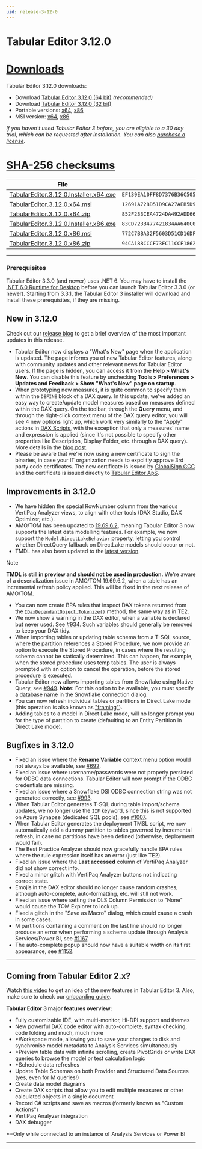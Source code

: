 ```yaml
---
uid: release-3-12-0
---
```

# Tabular Editor 3.12.0

# [**Downloads**](#tab/downloads)

Tabular Editor 3.12.0 downloads:

- Download [Tabular Editor 3.12.0 (64 bit)](https://cdn.tabulareditor.com/files/TabularEditor.3.12.0.Installer.x64.exe) *(recommended)*
- Download [Tabular Editor 3.12.0 (32 bit)](https://cdn.tabulareditor.com/files/TabularEditor.3.12.0.Installer.x86.exe)
- Portable versions: [x64](https://cdn.tabulareditor.com/files/TabularEditor.3.12.0.x64.zip), [x86](https://cdn.tabulareditor.com/files/TabularEditor.3.12.0.x86.zip)
- MSI version: [x64](https://cdn.tabulareditor.com/files/TabularEditor.3.12.0.x64.msi), [x86](https://cdn.tabulareditor.com/files/TabularEditor.3.12.0.x86.msi)

*If you haven't used Tabular Editor 3 before, you are eligible to a 30 day trial, which can be requested after installation. You can also [purchase a license](https://tabulareditor.com/licensing).*

# [**SHA-256 checksums**](#tab/checksums)

| File | SHA-256 |
| -- | -- |
| [TabularEditor.3.12.0.Installer.x64.exe](https://cdn.tabulareditor.com/files/TabularEditor.3.12.0.Installer.x64.exe)    | `EF139EA10FF8D7376B36C505778F4030BF5FE5D4B4976DA6EBA4E594C857CAA4` |
| [TabularEditor.3.12.0.x64.msi](https://cdn.tabulareditor.com/files/TabularEditor.3.12.0.x64.msi)                        | `12691A728D51D9CA27AEB5D99B8C8C5BC820633AFD1521DDE5AA7CFC7B5C1798` |
| [TabularEditor.3.12.0.x64.zip](https://cdn.tabulareditor.com/files/TabularEditor.3.12.0.x64.zip)                        | `852F233CEA4724DA492ADD66FB5D1DF5BB6722D08BC04AC35AB37B71255C520F` |
| [TabularEditor.3.12.0.Installer.x86.exe](https://cdn.tabulareditor.com/files/TabularEditor.3.12.0.Installer.x86.exe)    | `83CD723B477421834AA640C01887AFC530366E321263E8929D3D12FB77713BB8` |
| [TabularEditor.3.12.0.x86.msi](https://cdn.tabulareditor.com/files/TabularEditor.3.12.0.x86.msi)                        | `772C7BBA32F5603D51CD16DFB71E0D9CF56D33F34C3FB2E6B99FFDAB018A8CD5` |
| [TabularEditor.3.12.0.x86.zip](https://cdn.tabulareditor.com/files/TabularEditor.3.12.0.x86.zip)                        | `94CA188CCCF73FC11CCF1862BE68C69475EE7EDAB9C4C03F5DEA25693BF4AE7D` |

***

### Prerequisites

Tabular Editor 3.3.0 (and newer) uses .NET 6. You may have to install the [.NET 6.0 Runtime for Desktop](https://dotnet.microsoft.com/en-us/download/dotnet/6.0/runtime) before you can launch Tabular Editor 3.3.0 (or newer). Starting from 3.3.1, the Tabular Editor 3 installer will download and install these prerequisites, if they are missing.

## New in 3.12.0

Check out our [release blog](https://blog.tabulareditor.com/) to get a brief overview of the most important updates in this release.

- Tabular Editor now displays a "What's New" page when the application is updated. The page informs you of new Tabular Editor features, along with community updates and other relevant news for Tabular Editor users. If the page is hidden, you can access it from the **Help > What's New**. You can disable this feature by unchecking **Tools > Preferences > Updates and Feedback > Show "What's New" page on startup**.
- When prototyping new measures, it is quite common to specify them within the `DEFINE` block of a DAX query. In this update, we've added an easy way to create/update model measures based on measures defined within the DAX query. On the toolbar, through the **Query** menu, and through the right-click context menu of the DAX query editor, you will see 4 new options light up, which work very similarly to the "Apply" actions in [DAX Scripts](https://docs.tabulareditor.com/te3/features/dax-scripts.html#shortcuts), with the exception that only a measures' name and expression is applied (since it's not possible to specify other properties like Description, Display Folder, etc. through a DAX query). More details in the [blog post](https://blog.tabulareditor.com).
- Please be aware that we're now using a new certificate to sign the binaries, in case your IT organization needs to expclitly approve 3rd party code certificates. The new certificate is issued by [GlobalSign GCC](https://www.globalsign.com/en) and the certificate is issued directly to [Tabular Editor ApS](https://tabulareditor.com/contact).

## Improvements in 3.12.0

- We have hidden the special RowNumber column from the various VertiPaq Analyzer views, to align with other tools (DAX Studio, DAX Optimizer, etc.).
- AMO/TOM has been updated to [19.69.6.2](https://www.nuget.org/packages/Microsoft.AnalysisServices.NetCore.retail.amd64), meaning Tabular Editor 3 now supports the latest data modelling features. For example, we now support the `Model.DirectLakeBehavior` property, letting you control whether DirectQuery fallback on DirectLake models should occur or not.
- TMDL has also been updated to the [latest version](https://www.nuget.org/packages/Microsoft.AnalysisServices.Tabular.Tmdl.NetCore.retail.amd64/19.69.6.2-TmdlPreview).

> [!NOTE]
> **TMDL is still in preview and should not be used in production.** We're aware of a deserialization issue in AMO/TOM 19.69.6.2, when a table has an incremental refresh policy applied. This will be fixed in the next release of AMO/TOM.

- You can now create BPA rules that inspect DAX tokens returned from the [`IDaxDependantObject.Tokenize()`](https://docs.tabulareditor.com/api/TabularEditor.TOMWrapper.Utils.DaxDependencyHelper.html#TabularEditor_TOMWrapper_Utils_DaxDependencyHelper_Tokenize_TabularEditor_TOMWrapper_IDaxDependantObject_) method, the same way as in TE2.
- We now show a warning in the DAX editor, when a variable is declared but never used. See [#934](https://github.com/TabularEditor/TabularEditor3/issues/934). Such variables should generally be removed to keep your DAX tidy.
- When importing tables or updating table schema from a T-SQL source, where the partition references a Stored Procedure, we now provide an option to execute the Stored Procedure, in cases where the resulting schema cannot be statically determined. This can happen, for example, when the stored procedure uses temp tables. The user is always prompted with an option to cancel the operation, before the stored procedure is executed.
- Tabular Editor now allows importing tables from Snowflake using Native Query, see [#949](https://github.com/TabularEditor/TabularEditor3/issues/949). **Note:** For this option to be available, you must specify a database name in the Snowflake connection dialog.
- You can now refresh individual tables or partitions in Direct Lake mode (this operation is also known as ["framing"](https://github.com/TabularEditor/TabularEditor3/issues/999)).
- Adding tables to a model in Direct Lake mode, will no longer prompt you for the type of partition to create (defaulting to an Entity Partition in Direct Lake mode).

## Bugfixes in 3.12.0

- Fixed an issue where the **Rename Variable** context menu option would not always be available, see [#692](https://github.com/TabularEditor/TabularEditor3/issues/692).
- Fixed an issue where username/passwords were not properly persisted for ODBC data connections. Tabular Editor will now prompt if the ODBC credentials are missing.
- Fixed an issue where a Snowflake DSI ODBC connection string was not generated correctly, see [#993](https://github.com/TabularEditor/TabularEditor3/issues/993).
- When Tabular Editor generates T-SQL during table import/schema updates, we no longer use the `IIF` keyword, since this is not supported on Azure Synapse (dedicated SQL pools), see [#1007](https://github.com/TabularEditor/TabularEditor3/issues/1007).
- When Tabular Editor generates the deployment TMSL script, we now automatically add a dummy partition to tables governed by incremental refresh, in case no partitions have been defined (otherwise, deployment would fail).
- The Best Practice Analyzer should now gracefully handle BPA rules where the rule expression itself has an error (just like TE2).
- Fixed an issue where the **Last accessed** column of VertiPaq Analyzer did not show correct info.
- Fixed a minor glitch with VertiPaq Analyzer buttons not indicating correct state.
- Emojis in the DAX editor should no longer cause random crashes, although auto-complete, auto-formatting, etc. will still not work.
- Fixed an issue where setting the OLS Column Permission to "None" would cause the TOM Explorer to lock up.
- Fixed a glitch in the "Save as Macro" dialog, which could cause a crash in some cases.
- M partitions containing a comment on the last line should no longer produce an error when performing a schema update through Analysis Services/Power BI, see [#1167](https://github.com/TabularEditor/TabularEditor3/issues/1167).
- The auto-complete popup should now have a suitable width on its first appearance, see [#1152](https://github.com/TabularEditor/TabularEditor3/issues/1152).

---
## Coming from Tabular Editor 2.x?

Watch [this video](https://www.youtube.com/watch?v=pt3DdcjfImY) to get an idea of the new features in Tabular Editor 3. Also, make sure to check our [onboarding guide](https://docs.tabulareditor.com/onboarding/index.html).

**Tabular Editor 3 major features overview:**
- Fully customizable IDE, with multi-monitor, Hi-DPI support and themes
- New powerful DAX code editor with auto-complete, syntax checking, code folding and much, much more
- *Workspace mode, allowing you to save your changes to disk and synchronise model metadata to Analysis Services simultaneously
- *Preview table data with infinite scrolling, create PivotGrids or write DAX queries to browse the model or test calculation logic
- *Schedule data refreshes
- Update Table Schemas on both Provider and Structured Data Sources (yes, even for M queries!)
- Create data model diagrams
- Create DAX scripts that allow you to edit multiple measures or other calculated objects in a single document
- Record C# scripts and save as macros (formerly known as "Custom Actions")
- VertiPaq Analyzer integration
- DAX debugger

*=Only while connected to an instance of Analysis Services or Power BI

---
